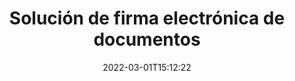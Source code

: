 ---
############################# Static ############################
layout: "product"
date: 2022-03-01T15:12:22
draft: false
#operation: 
#signaturetype: 
#fileformat: 
#productName: Java
lang: es
#productCode: java
#otherformats: 
#breadcrumb: Put  signature on  for Java
product: "Signature"
product_tag: "signature"

############################# Head ############################
head_title: ".NET, Java, API en la nube y aplicaciones de firma de documentos en línea"
head_description: "Obtenga una solución de firma electrónica de documentos todo en uno para .NET, Java y aplicaciones basadas en la nube. Firme formatos de documentos comunes en línea usando la función simple de arrastrar y soltar"

############################# Header ############################
title: "Solución de firma electrónica de documentos"
description: "Firme documentos e imágenes digitales en cualquier plataforma utilizando nuestras API flexibles y soluciones basadas en aplicaciones para programadores y usuarios finales."

############################# APIs ###############################
apis:
  enable: true

  api:
    # api loop
    - title: "Las API de código alto de GroupDocs.Signature incluyen"
      link: "/signature/"
      label: "Ver todas las API de High Code"
      api_product:
        # api_product loop
        - link: "/signature/net/"
          img_alt: "GroupDocs.Signature for .NET"
          image: "https://www.groupdocs.cloud/templates/groupdocs/images/product-logos/groupdocs-signature-net.png"
          product: "GroupDocs.Signature for"
          platform: ".NET"
          content: "API .NET nativa para agregar, buscar y verificar los tipos de firmas digitales más populares en Microsoft Office, PDF, imágenes y varios otros formatos en aplicaciones .NET."

        # api_product loop
        - link: "/signature/java/"
          img_alt: "GroupDocs.Signature for Java"
          image: "https://www.groupdocs.cloud/templates/groupdocs/images/product-logos/groupdocs-signature-java.png"
          product: "GroupDocs.Signature for"
          platform: "Java"
          content: "Potencie las aplicaciones Java con capacidades de firma electrónica para firmar digitalmente una amplia gama de documentos e imágenes en cualquier sistema operativo con JDK instalado."

    # api loop
    - title: "Las API de código bajo de GroupDocs.Signature incluyen"
      link: "https://products.groupdocs.cloud/signature"
      label: "Ver todas las API de código bajo"
      api_product:
        # api_product loop
        - link: "https://products.groupdocs.cloud/signature/curl"
          img_alt: "GroupDocs.Signature Cloud for cURL"
          image: "https://www.groupdocs.cloud/templates/groupdocscloud/images/sdk/272x272/groupdocs_signature-for-curl.png"
          product: "GroupDocs.Signature"
          platform: "Cloud for cURL"
          content: "Trabaje con la API de firma de documentos cURL RESTful para agregar y manipular diferentes tipos de firmas en todos los formatos de documentos populares, incluidos PDF, Word, Excel e imágenes."

        # api_product loop
        - link: "https://products.groupdocs.cloud/signature/net"
          img_alt: "GroupDocs.Signature Cloud SDK for .NET"
          image: "https://www.groupdocs.cloud/templates/groupdocscloud/images/sdk/272x272/groupdocs_signature-for-net.png"
          product: "GroupDocs.Signature"
          platform: "Cloud SDK for .NET"
          content: "Utilice la API RESTful de firma electrónica fácilmente con .NET SDK para administrar la firma digital en varios formatos de documentos dentro de las aplicaciones .NET."

        # api_product loop
        - link: "https://products.groupdocs.cloud/signature/java"
          img_alt: "GroupDocs.Signature Cloud SDK for Java"
          image: "https://www.groupdocs.cloud/templates/groupdocscloud/images/sdk/272x272/groupdocs_signature-for-java.png"
          product: "GroupDocs.Signature"
          platform: "Cloud SDK for Java"
          content: "Implemente funciones avanzadas de firma de documentos en sus aplicaciones Java con el SDK de firma de documentos especialmente diseñado para Java."

    # api loop
    - title: "GroupDocs.Signature Sin código Las aplicaciones incluyen"
      link: "https://products.groupdocs.app/signature"
      label: "Ver todas las aplicaciones sin código"
      api_product:
        # api_product loop
        - link: "https://products.groupdocs.app/signature/total"
          img_alt: "GroupDocs.Signature Total"
          image: "https://www.aspose.cloud/templates/asposeapp/images/products/logo/aspose_signature-app.png"
          product: "GroupDocs.Signature"
          platform: "Total"
          content: "Firme archivos de Microsoft Word, Excel, PowerPoint, Visio y PDF con texto, imagen, código de barras o código QR."

        # api_product loop
        - link: "https://products.groupdocs.app/signature/docx"
          img_alt: "GroupDocs.Signature DOCX"
          image: "https://www.aspose.cloud/templates/groupdocsapp/images/products/logo/groupdocs_words-app.png"
          product: "GroupDocs.Signature"
          platform: "DOCX"
          content: "Firme digitalmente documentos de Word en línea directamente desde su navegador de forma gratuita."

        # api_product loop
        - link: "https://products.groupdocs.app/signature/pdf"
          img_alt: "GroupDocs.Signature PDF"
          image: "https://www.aspose.cloud/templates/groupdocsapp/images/products/logo/groupdocs_pdf-app.png"
          product: "GroupDocs.Signature"
          platform: "PDF"
          content: "Firme electrónicamente archivos PDF con texto, imagen o código de barras desde cualquier navegador web."

############################# Back to top ###############################
back_to_top:
  enable: true
---
